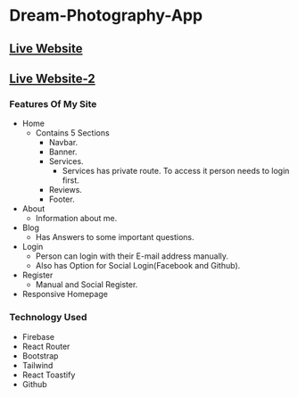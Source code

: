 # Dream-Photography-App

## [Live Website](https://dream-photography-app.web.app/)

## [Live Website-2](https://dream-photography-app.firebaseapp.com/)

### Features Of My Site

- Home
  - Contains 5 Sections
    - Navbar.
    - Banner.
    - Services.
      - Services has private route. To access it person needs to login first.
    - Reviews.
    - Footer.
- About
  - Information about me.
- Blog
  - Has Answers to some important questions.
- Login
  - Person can login with their E-mail address manually.
  - Also has Option for Social Login(Facebook and Github).
- Register
  - Manual and Social Register.
- Responsive Homepage

### Technology Used

- Firebase
- React Router
- Bootstrap
- Tailwind
- React Toastify
- Github

<!-- ### Info for examiner
- There is little bug in register page in accept terms and condition section. it happens with firebase hosting only. But If you reload the page it will be fixed. -->